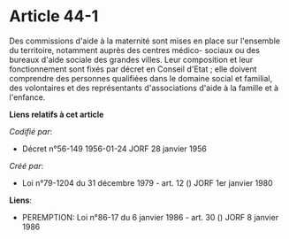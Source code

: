 # Article 44-1

Des commissions d'aide à la maternité sont mises en place sur l'ensemble du territoire, notamment auprès des centres médico-
sociaux ou des bureaux d'aide sociale des grandes villes. Leur composition et leur fonctionnement sont fixés par décret en
Conseil d'Etat ; elle doivent comprendre des personnes qualifiées dans le domaine social et familial, des volontaires et des
représentants d'associations d'aide à la famille et à l'enfance.

**Liens relatifs à cet article**

_Codifié par_:

  - Décret n°56-149 1956-01-24 JORF 28 janvier 1956

_Créé par_:

  - Loi n°79-1204 du 31 décembre 1979 - art. 12 () JORF 1er janvier 1980

**Liens**:

  - PEREMPTION: Loi n°86-17 du 6 janvier 1986 - art. 30 () JORF 8 janvier 1986
